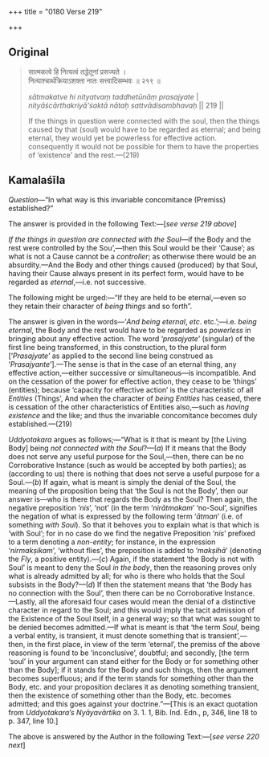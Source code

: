 +++
title = "0180 Verse 219"

+++
## Original 
>
> सात्मकत्वे हि नित्यत्वं तद्धेतूनां प्रसज्यते ।  
> नित्याश्चार्थक्रियाऽशक्ता नातः सत्त्वादिसम्भवः ॥ २१९ ॥ 
>
> *sātmakatve hi nityatvaṃ taddhetūnāṃ prasajyate* \|  
> *nityāścārthakriyā'śaktā nātaḥ sattvādisambhavaḥ* \|\| 219 \|\| 
>
> If the things in question were connected with the soul, then the things caused by that (soul) would have to be regarded as eternal; and being eternal, they would yet be powerless for effective action. consequently it would not be possible for them to have the properties of ‘existence’ and the rest.—(219)



## Kamalaśīla

*Question*—“In what way is this invariable concomitance (Premiss) established?”

The answer is provided in the following Text:—[*see verse 219 above*]

*If the things in question are connected with the Soul*—if the Body and the rest were controlled by the Sou’,—then this Soul would be their ‘Cause’; as what is not a Cause cannot be a *controller*; as otherwise there would be an absurdity.—And the Body and other things caused (produced) by that Soul, having their Cause always present in its perfect form, would have to be regarded as *eternal*,—i.e. not successive.

The following might be urged:—“If they are held to be eternal,—even so they retain their character of *being things* and so forth”.

The answer is given in the words—‘*And being eternal*, *etc*. etc.’;—i.e. *being eternal*, the Body and the rest would have to be regarded as *powerless* in bringing about any effective action. The word ‘*prasajyate*’ (singular) of the first line being transformed, in this construction, to the plural form [‘*Prasajyate*’ as applied to the second line being construed as ‘*Prasajyante*’].—The sense is that in the case of an eternal thing, any effective action,—either successive or simultaneous—is incompatible. And on the cessation of the power for effective action, they cease to be ‘things’ (entities); because ‘capacity for effective action’ is the characteristic of all *Entities* (Things’, And when the character of *being Entities* has ceased, there is cessation of the other characteristics of Entities also,—such as *having existence* and the like; and thus the invariable concomitance becomes duly established.—(219)

*Uddyotakara* argues as follows;—“What is it that is meant by [the Living Body] being *not connected with the Soul*?—(*a*) If it means that the Body does not serve any useful purpose for the Soul,—then, there can be no Corroborative Instance (such as would be accepted by both parties); as (according to us) there is nothing that does not serve a useful purpose for a Soul.—(*b*) If again, what is meant is simply the denial of the Soul, the meaning of the proposition being that ‘the Soul is not the Body’, then our answer is—who is there that regards the Body as the Soul? Then again, the negative preposition ‘*nis*’, ‘not’ (in the term ‘*nirātmakam*’ ‘no-Soul’, signifies the negation of what is expressed by the following term ‘*ātman*’ (i.e. of something *with Soul*). So that it behoves you to explain what is that which is ‘with Soul’; for in no case do we find the negative Preposition ‘*nis*’ prefixed to a term denoting a *non-entity*; for instance, in the expression ‘*nirmakṣikam*’, ‘without flies’, the preposition is added to ‘*makṣihā*’ (denoting the *Fly*, a positive entity).—(*c*) Again, if the statement ‘the Body is not with Soul’ is meant to deny the Soul *in the body*, then the reasoning proves only what is already admitted by all; for who is there who holds that the Soul subsists in the Body?—(*d*) If then the statement means that ‘the Body has no connection with the Soul’, then there can be no Corroborative Instance.—Lastly, all the aforesaid four cases would mean the denial of a distinctive character in regard to the Soul; and this would imply the tacit admission of the Existence of the Soul itself, in a general way; so that what was sought to be denied becomes admitted.—If what is meant is that ‘the term *Soul*, being a verbal entity, is transient, it must denote something that is transient’,—then, in the first place, in view of the term ‘eternal’, the premiss of the above reasoning is found to be ‘inconclusive’, doubtful; and secondly, [the term ‘soul’ in your argument can stand either for the Body or for something other than the Body]; if it stands for the Body and such things, then the argument becomes superfluous; and if the term stands for something other than the Body, etc. and your proposition declares it as denoting something transient, then the existence of something other than the Body, etc. becomes admitted; and this goes against your doctrine.”—[This is an exact quotation from *Uddyotakara’s Nyāyavārtika* on 3. 1. 1, Bib. Ind. Edn., p, 346, line 18 to p. 347, line 10.]

The above is answered by the Author in the following Text:—[*see verse 220 next*]



